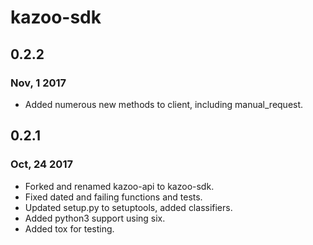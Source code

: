 # kazoo-sdk

## 0.2.2
### Nov, 1 2017
* Added numerous new methods to client, including manual_request.


## 0.2.1
### Oct, 24 2017
* Forked and renamed kazoo-api to kazoo-sdk.
* Fixed dated and failing functions and tests.
* Updated setup.py to setuptools, added classifiers.
* Added python3 support using six.
* Added tox for testing.
